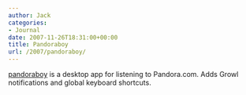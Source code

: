 ```yaml
---
author: Jack
categories:
- Journal
date: 2007-11-26T18:31:00+00:00
title: Pandoraboy
url: /2007/pandoraboy/
---
```


[pandoraboy][1] is a desktop app for listening to Pandora.com. Adds Growl notifications and global keyboard shortcuts.

 [1]: http://code.google.com/p/pandoraboy/